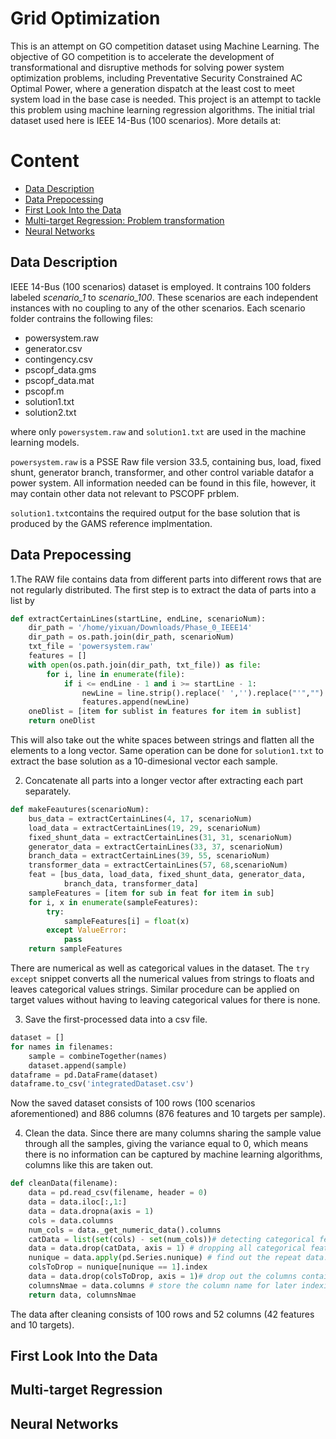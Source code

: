 # Grid Optimization

This is an attempt on GO competition dataset using Machine Learning.
The objective of GO competition is to accelerate the development of transformational and disruptive methods for solving power system optimization problems, including Preventative Security Constrained AC Optimal Power, where a generation dispatch at the least cost to meet system load in the base case is needed. This project is an attempt to tackle this problem using machine learning regression algorithms. The initial trial dataset used here is IEEE 14-Bus (100 scenarios).
More details at:

# Content

* [Data Description](https://github.com/sunyx1223/GridOptimization#data-description)
* [Data Prepocessing](https://github.com/sunyx1223/GridOptimization#data-prepocessing)
* [First Look Into the Data](https://github.com/sunyx1223/GridOptimization#first-look-into-the-data)
* [Multi-target Regression: Problem transformation](https://github.com/sunyx1223/GridOptimization#multi-target-regression)
* [Neural Networks](https://github.com/sunyx1223/GridOptimization#neural-networks)

## Data Description
IEEE 14-Bus (100 scenarios) dataset is employed. It contrains 100 folders labeled *scenario_1* to *scenario_100*. These scenarios are each independent instances with no coupling to any of the other scenarios. Each scenario folder contrains the following files:
* powersystem.raw
* generator.csv
* contingency.csv
* pscopf_data.gms
* pscopf_data.mat
* pscopf.m 
* solution1.txt
* solution2.txt

where only `powersystem.raw` and `solution1.txt` are used in the machine learning models. 

`powersystem.raw` is a PSSE Raw file version 33.5, containing bus, load, fixed shunt, generator branch, transformer, and other control variable datafor a power system. All information needed can be found in this file, however, it may contain other data not relevant to PSCOPF prblem. 

`solution1.txt`contains the required output for the base solution that is produced by the GAMS reference implmentation.

## Data Prepocessing
1.The RAW file contains data from different parts into different rows that are not regularly distributed. The first step is to extract the data of parts into a list by 
```python
def extractCertainLines(startLine, endLine, scenarioNum):
	dir_path = '/home/yixuan/Downloads/Phase_0_IEEE14'
	dir_path = os.path.join(dir_path, scenarioNum)
	txt_file = 'powersystem.raw'
	features = []
	with open(os.path.join(dir_path, txt_file)) as file:
		for i, line in enumerate(file):
			if i <= endLine - 1 and i >= startLine - 1:
				newLine = line.strip().replace(' ','').replace("'","").split(',')
				features.append(newLine)
	oneDlist = [item for sublist in features for item in sublist]
	return oneDlist
  ```
This will also take out the white spaces between strings and flatten all the elements to a long vector. Same operation can be done for `solution1.txt` to extract the base solution as a 10-dimesional vector each sample.

2. Concatenate all parts into a longer vector after extracting each part separately. 
```python
def makeFeautures(scenarioNum):
	bus_data = extractCertainLines(4, 17, scenarioNum)
	load_data = extractCertainLines(19, 29, scenarioNum)
	fixed_shunt_data = extractCertainLines(31, 31, scenarioNum)
	generator_data = extractCertainLines(33, 37, scenarioNum)
	branch_data = extractCertainLines(39, 55, scenarioNum)
	transformer_data = extractCertainLines(57, 68,scenarioNum)
	feat = [bus_data, load_data, fixed_shunt_data, generator_data,
			branch_data, transformer_data]
	sampleFeatures = [item for sub in feat for item in sub]
	for i, x in enumerate(sampleFeatures):
		try:
			sampleFeatures[i] = float(x)
		except ValueError:
			pass
	return sampleFeatures
  ```
There are numerical as well as categorical values in the dataset. The `try except` snippet converts all the numerical values from strings to floats and leaves categorical values strings. Similar procedure can be applied on target values without having to leaving categorical values for there is none.

3. Save the first-processed data into a csv file.
```python
dataset = []
for names in filenames:
	sample = combineTogether(names)
	dataset.append(sample)
dataframe = pd.DataFrame(dataset)
dataframe.to_csv('integratedDataset.csv')
```
Now the saved dataset consists of 100 rows (100 scenarios aforementioned) and 886 columns (876 features and 10 targets per sample).

4. Clean the data. Since there are many columns sharing the sample value through all the samples, giving the variance equal to 0, which means there is no information can be captured by machine learning algorithms, columns like this are taken out.
```python
def cleanData(filename):
	data = pd.read_csv(filename, header = 0)
	data = data.iloc[:,1:]
	data = data.dropna(axis = 1)
	cols = data.columns
	num_cols = data._get_numeric_data().columns 
	catData = list(set(cols) - set(num_cols))# detecting categorical features.
	data = data.drop(catData, axis = 1) # dropping all categorical features because they are the same for all samples.
	nunique = data.apply(pd.Series.nunique) # find out the repeat data.
	colsToDrop = nunique[nunique == 1].index
	data = data.drop(colsToDrop, axis = 1)# drop out the columns containing the same value.
	columnsNmae = data.columns # store the column name for later indexing
	return data, columnsNmae
  ```
  The data after cleaning consists of 100 rows and 52 columns (42 features and 10 targets).
## First Look Into the Data

## Multi-target Regression

## Neural Networks

